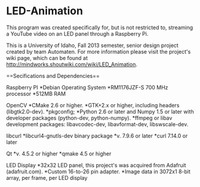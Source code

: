 LED-Animation
=============

This program was created specifically for, but is not restricted to, streaming a YouTube video on an LED panel through a Raspberry Pi. 

This is a University of Idaho, Fall 2013 semester, senior design project created by team Automaten. For more information please visit the project's wiki page, which can be found at http://mindworks.shoutwiki.com/wiki/LED_Animation. 

==Secifications and Dependencies==

Raspberry PI
*Debian Operating System
*RM1176JZF-S 700 MHz processor
*512MB RAM

OpenCV
*CMake 2.6 or higher.
*GTK+2.x or higher, including headers (libgtk2.0-dev).
*pkgconfig;
*Python 2.6 or later and Numpy 1.5 or later with developer packages (python-dev, python-numpy).
*ffmpeg or libav development packages: libavcodec-dev, libavformat-dev, libswscale-dev.

libcurl
*libcurl4-gnutls-dev binary package
*v. 7.9.6 or later
*curl 7.14.0 or later

Qt
*v. 4.5.2 or higher
*qmake 4.5 or higher

LED Display
*32x32 LED panel, this project's was acquired from Adafruit (adafruit.com).
*Custom 16-to-26 pin adapter.
*Image data in 3072x1 8-bit array, per frame, per LED display
